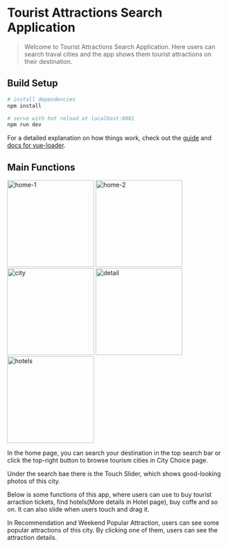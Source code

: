 # Tourist Attractions Search Application

> Welcome to Tourist Attractions Search Application. Here users can search traval cities and the app shows them tourist attractions on their destination.

## Build Setup

``` bash
# install dependencies
npm install

# serve with hot reload at localhost:8081
npm run dev
```

For a detailed explanation on how things work, check out the [guide](http://vuejs-templates.github.io/webpack/) and [docs for vue-loader](http://vuejs.github.io/vue-loader).

## Main Functions
<div float="left">
	<img alt="home-1" float="left" marginRight="20" width="200" src="https://github.com/LiZHU7594/Tourist-Attractions-Search-Application/blob/master/pic/home-1.png?raw=true">
	<img alt="home-2" float="left" marginRight="20" width="200" src="https://github.com/LiZHU7594/Tourist-Attractions-Search-Application/blob/master/pic/home-2.png?raw=true">
	<img alt="city" float="left" marginRight="20" width="200" src="https://github.com/LiZHU7594/Tourist-Attractions-Search-Application/blob/master/pic/city.png?raw=true">
	<img alt="detail" float="left" marginRight="20" width="200" src="https://github.com/LiZHU7594/Tourist-Attractions-Search-Application/blob/master/pic/detail.png?raw=true">
	<img alt="hotels" float="left" marginRight="20" width="200" src="https://github.com/LiZHU7594/Tourist-Attractions-Search-Application/blob/master/pic/hotels.png?raw=true">
</div>

In the home page, you can search your destination in the top search bar or click the top-right button to browse tourism cities in City Choice page. 

Under the search bae there is the Touch Slider, which shows good-looking photos of this city. 

Below is some functions of this app, where users can use to buy tourist arraction tickets, find hotels(More details in Hotel page), buy coffe and so on. It can also slide when users touch and drag it. 

In Recommendation and Weekend Popular Attraction, users can see some popular attractions of this city. By clicking one of them, users can see the attraction details.